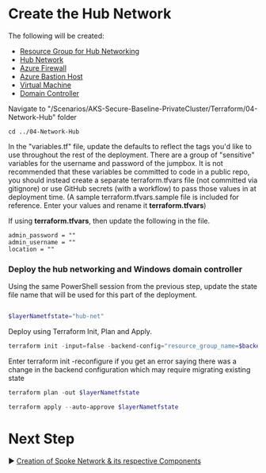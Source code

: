 # Create the Hub Network

The following will be created:
* [Resource Group for Hub Networking](./04-Network-Hub/hub-networking.tf)
* [Hub Network](./04-Network-Hub/hub-networking.tf)
* [Azure Firewall](./04-Network-Hub/firewall.tf)
* [Azure Bastion Host](./04-Network-Hub/hub-networking.tf)
* [Virtual Machine](./04-Network-Hub/dev-setup.tf)
* [Domain Controller](./04-Network-Hub/dev-setup.tf)



Navigate to "/Scenarios/AKS-Secure-Baseline-PrivateCluster/Terraform/04-Network-Hub" folder
```
cd ../04-Network-Hub
```

In the "variables.tf" file, update the defaults to reflect the tags  you'd like to use throughout the rest of the deployment.  There are a group of "sensitive" variables for the username and password of the jumpbox.  It is not recommended that these variables be committed to code in a public repo, you should instead create a separate terraform.tfvars file (not committed via gitignore) or use GitHub secrets (with a workflow) to pass those values in at deployment time. (A sample terraform.tfvars.sample file is included for reference. Enter your values and rename it **terraform.tfvars**)

If using **terraform.tfvars**, then update the following in the file.

```
admin_password = ""
admin_username = ""
location = ""
```

### Deploy the hub networking and Windows domain controller

Using the same PowerShell session from the previous step, update the state file name that will be used for this part of the deployment.

```PowerShell

$layerNametfstate="hub-net"

```

Deploy using Terraform Init, Plan and Apply. 

```PowerShell
terraform init -input=false -backend-config="resource_group_name=$backendResourceGroupName" -backend-config="storage_account_name=$backendStorageAccountName" -backend-config="container_name=$backendContainername" -backend-config="key=$layerNametfstate"
```

 Enter terraform init -reconfigure if you get an error saying there was a change in the backend configuration which may require migrating existing state

```PowerShell
terraform plan -out $layerNametfstate
```

```PowerShell
terraform apply --auto-approve $layerNametfstate
```

# Next Step

:arrow_forward: [Creation of Spoke Network & its respective Components](./05-network-lz.md)
